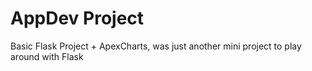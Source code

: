 # AppDev Project
Basic Flask Project + ApexCharts, was just another mini project to play around with Flask
